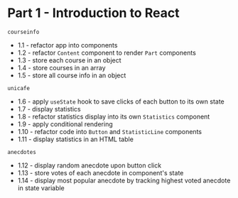 # Part 1 - Introduction to React

`courseinfo`

- 1.1 - refactor app into components
- 1.2 - refactor `Content` component to render `Part` components
- 1.3 - store each course in an object
- 1.4 - store courses in an array
- 1.5 - store all course info in an object

`unicafe`

- 1.6 - apply `useState` hook to save clicks of each button to its own state
- 1.7 - display statistics
- 1.8 - refactor statistics display into its own `Statistics` component
- 1.9 - apply conditional rendering
- 1.10 - refactor code into `Button` and `StatisticLine` components
- 1.11 - display statistics in an HTML table

`anecdotes`

- 1.12 - display random anecdote upon button click
- 1.13 - store votes of each anecdote in component's state
- 1.14 - display most popular anecdote by tracking highest voted anecdote in state variable
